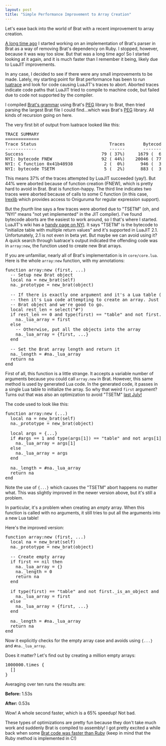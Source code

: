 ```yaml
---
layout: post
title: "Simple Performance Improvement to Array Creation"
---
```



Let's ease back into the world of Brat with a recent improvement to array creation.

[A long time ago](http://brat-lang.org//2011/04/24/state-of-brat.html) I started working on an implementation of Brat's parser in Brat as a way of removing Brat's dependency on Ruby. I stopped, however, because it was way too slow. But that was a long time ago! So I started looking at it again, and it is much faster than I remember it being, likely due to LuaJIT improvements.

In any case, I decided to see if there were any small improvements to be made. Lately, my starting point for Brat performance has been to run [luatrace](https://github.com/geoffleyland/luatrace) and look for code causing LuaJIT's traces to abort. Aborted traces indicate code paths that LuaJIT tried to compile to machine code, but failed due to code not supported by the compiler.

I compiled [Brat's grammar](https://github.com/presidentbeef/brat/blob/master/parser/parser.peg) using Brat's [PEG](https://en.wikipedia.org/wiki/Parsing_expression_grammar) library to Brat, then tried parsing the largest Brat file I could find...which was Brat's [PEG](https://github.com/presidentbeef/brat/blob/master/stdlib/peg.brat) library. All kinds of recursion going on here.

The very first bit of output from luatrace looked like this:

<pre>
TRACE SUMMARY
=============
Trace Status                            Traces       Bytecodes           Lines
------------                            ------       ---------           -----
Success                              79 ( 37%)     1679 (  6%)      478 (  7%)
NYI: bytecode FNEW                   92 ( 44%)    20046 ( 77%)     4620 ( 76%)
NYI: C function 0x41b48938            2 (  0%)      946 (  3%)      161 (  2%)
NYI: bytecode TSETM                   5 (  2%)      883 (  3%)      216 (  3%)
</pre>

This means 37% of the traces attempted by LuaJIT succeeded (yay!). But 44% were aborted because of function creation (FNEW), which is pretty hard to avoid in Brat. Brat is function-happy. The third line indicates two traces were aborted because of calls to some C function (in this case, [lrexlib](http://rrthomas.github.io/lrexlib/) which provides access to Oniguruma for regular expression support). 

But the *fourth* line says a few traces were aborted due to "TSETM" (oh, and "NYI" means "not yet implemented" in the JIT compiler). I've found bytecode aborts are the easiest to work around, so I that's where I started. LuaJIT's wiki has a [handy page on NYI](http://wiki.luajit.org/NYI). It says "TSETM" is the bytecode to "initialize table with multiple return values" and it's supported in LuaJIT 2.1. Unfortunately, 2.1 is not even in beta yet. But maybe we can avoid using it? A quick search through luatrace's output indicated the offending code was in `array:new`, the function used to create new Brat arrays. 

If you are unfamiliar, nearly all of Brat's implementation is in `core/core.lua`. Here is the whole `array:new` function, with my annotations:

<pre>
<span class="Identifier">function</span> array:new (first, ...)
  <span class="Comment">-- Setup new Brat object</span>
  <span class="Statement">local</span> na = new_brat(self)
  na._prototype = new_brat(object)

  <span class="Comment">-- If there is exactly one argument and it's a Lua table (not a Brat object)</span>
  <span class="Comment">-- then it's Lua code attempting to create an array. Just put it inside the</span>
  <span class="Comment">-- Brat object and we're good to go.</span>
  <span class="Statement">local</span> rest_len = <span class="Identifier">select</span>(<span class="Constant">&quot;#&quot;</span>)
  <span class="Statement">if</span> rest_len == <span class="Constant">0</span> <span class="Statement">and</span> <span class="Identifier">type</span>(first) == <span class="Constant">&quot;table&quot;</span> <span class="Statement">and</span> <span class="Statement">not</span> first._is_an_object <span class="Statement">then</span>
    na._lua_array = first
  <span class="Statement">else</span>
    <span class="Comment">-- Otherwise, put all the objects into the array</span>
    na._lua_array = <span class="Type">{</span>first, ...<span class="Type">}</span>
  <span class="Statement">end</span>

  <span class="Comment">-- Set the Brat array length and return it</span>
  na._length = #na._lua_array
  <span class="Statement">return</span> na
<span class="Identifier">end</span>
</pre>

First of all, this function is a little strange. It accepts a variable number of arguments because you could call `array.new` in Brat. However, this same method is used by generated Lua code. In the generated code, it passes in a single Lua table to initialize the array. So why that weird `first` argument? Turns out that was also an optimization to avoid "TSETM" [last July!](https://github.com/presidentbeef/brat/commit/1266e7b0e9e7b1bb5e5986e4fcaf9d659d1a3152) 

The code used to look like this:

<pre>
<span class="Identifier">function</span> array:new (...)
  <span class="Statement">local</span> na = new_brat(self)
  na._prototype = new_brat(object)

  <span class="Statement">local</span> args = <span class="Type">{</span>...<span class="Type">}</span>
  <span class="Statement">if</span> #args == <span class="Constant">1</span> <span class="Statement">and</span> <span class="Identifier">type</span>(args[<span class="Constant">1</span>]) == <span class="Constant">&quot;table&quot;</span> <span class="Statement">and</span> <span class="Statement">not</span> args[<span class="Constant">1</span>]._is_an_object <span class="Statement">then</span>
    na._lua_array = args[<span class="Constant">1</span>]
  <span class="Statement">else</span>
    na._lua_array = args
  <span class="Statement">end</span>

  na._length = #na._lua_array
  <span class="Statement">return</span> na
<span class="Identifier">end</span>
</pre>

Note the use of `{...}` which causes the "TSETM" abort happens no matter what. This was slightly improved in the newer version above, but it's still a problem.

In particular, it's a problem when creating an *empty* array. When this function is called with no arguments, it still tries to put all the arguments into a new Lua table!

Here's the improved version:

<pre>
<span class="Identifier">function</span> array:new (first, ...)
  <span class="Statement">local</span> na = new_brat(self)
  na._prototype = new_brat(object)

  <span class="Comment">-- Create empty array</span>
  <span class="Statement">if</span> first == <span class="Constant">nil</span> <span class="Statement">then</span>
    na._lua_array = <span class="Type">{}</span>
    na._length = <span class="Constant">0</span>
    <span class="Statement">return</span> na
  <span class="Statement">end</span>

  <span class="Statement">if</span> <span class="Identifier">type</span>(first) == <span class="Constant">&quot;table&quot;</span> <span class="Statement">and</span> <span class="Statement">not</span> first._is_an_object <span class="Statement">and</span> <span class="Identifier">select</span>(<span class="Constant">&quot;#&quot;</span>) == <span class="Constant">0</span> <span class="Statement">then</span>
    na._lua_array = first
  <span class="Statement">else</span>
    na._lua_array = <span class="Type">{</span>first, ...<span class="Type">}</span>
  <span class="Statement">end</span>

  na._length = #na._lua_array
  <span class="Statement">return</span> na
<span class="Identifier">end</span>
</pre>

Now it explicitly checks for the empty array case and avoids using `{...}` and `#na._lua_array`.

Does it matter? Let's find out by creating a million empty arrays:

<pre>
<span class="Constant">1000000</span>.times <span class="Special">{</span>
  <span class="Special">[]</span>
<span class="Special">}</span>
</pre>

Averaging over ten runs the results are:

**Before:** 1.53s

**After:** 0.53s

Wow! A whole second faster, which is a 65% speedup! Not bad.

These types of optimizations are pretty fun because they don't take much work and suddenly Brat is compiled to assembly! I got pretty excited a while back when some [Brat code was faster than Ruby](https://gist.github.com/presidentbeef/b9a7e754a5b5e7a9018f) (keep in mind that the Ruby method is implemented in C!)
